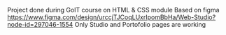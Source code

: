 Project done during GoIT course on HTML & CSS module
Based on figma https://www.figma.com/design/urccjTJCoqLUxrIpomBbHa/Web-Studio?node-id=297046-1554
Only Studio and Portofolio pages are working
